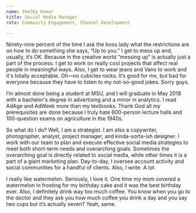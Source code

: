 ```yaml
---
name: Shelby Komar
title: Social Media Manager
role: Community Engagement, Channel Development

---
```


Ninety-nine percent of the time I ask the boss lady what the restrictions are on how to do something she says, “Up to you.” I get to mess up and, usually, it’s OK. Because in the creative world “messing up” is actually just a part of the process. I get to work on really cool projects that affect real people in meaningful ways. Also, I get to wear jeans and Vans to work and it's totally acceptable.  Oh—no cubicles rocks. It’s good for me, but bad for everyone because they have to listen to my not-so-good jokes. Sorry guys.

I’m almost done being a student at MSU, and I will graduate in May 2018 with a bachelor's degree in advertising and a minor in analytics. I read AdAge and AdWeek more than my textbooks. Thank God all my prerequisites are done because I truly hate 600-person lecture halls and 100-question exams on agriculture in the 1940s.

So what do I do? Well, I am a strategist. I am also a copywriter, photographer, analyst, project manager, and kinda-sorta-ish designer. I work with our team to plan and execute effective social media strategies to meet both short-term needs and overarching goals. Sometimes the overarching goal is directly related to social media, while other times it is a part of a giant marketing plan. Day-to-day, I oversee account activity and social communities for a handful of clients. Also, I write. A lot.

I really like watermelon. Seriously, I love it. One time my mom covered a watermelon in frosting for my birthday cake and it was the best birthday ever. Also, I definitely drink way too much coffee. You know when you go to the doctor and they ask you how much coffee you drink a day and you say two cups but it’s actually seven? Yeah, same.
